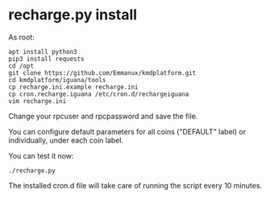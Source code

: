 # recharge.py install

As root:
```
apt install python3
pip3 install requests
cd /opt
git clone https://github.com/Emmanux/kmdplatform.git
cd kmdplatform/iguana/tools
cp recharge.ini.example recharge.ini
cp cron.recharge.iguana /etc/cron.d/rechargeiguana
vim recharge.ini
```
Change your rpcuser and rpcpassword and save the file.

You can configure default parameters for all coins ("DEFAULT" label) or individually, under each coin label.

You can test it now:
```
./recharge.py
```

The installed cron.d file will take care of running the script every 10 minutes.
